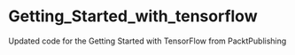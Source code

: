 # Getting_Started_with_tensorflow
Updated code for the Getting Started with TensorFlow from PacktPublishing

